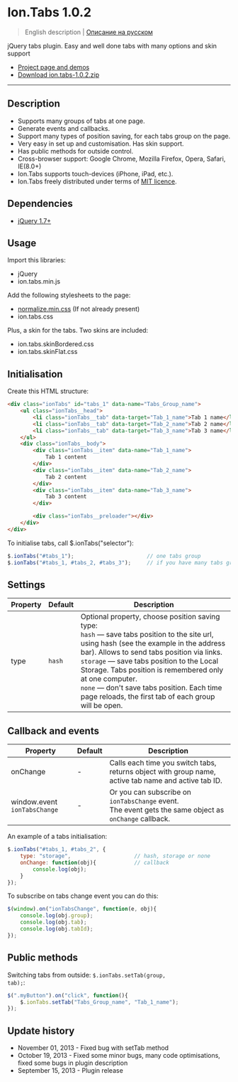 # Ion.Tabs 1.0.2

> English description | <a href="readme.ru.md">Описание на русском</a>

jQuery tabs plugin. Easy and well done tabs with many options and skin support
* <a href="http://ionden.com/a/plugins/ion.tabs/en.html">Project page and demos</a>
* <a href="http://ionden.com/a/plugins/ion.tabs/ion.sound-1.0.2.zip">Download ion.tabs-1.0.2.zip</a>

***

## Description
* Supports many groups of tabs at one page.
* Generate events and callbacks.
* Support many types of position saving, for each tabs group on the page.
* Very easy in set up and customisation. Has skin support.
* Has public methods for outside control.
* Cross-browser support: Google Chrome, Mozilla Firefox, Opera, Safari, IE(8.0+)
* Ion.Tabs supports touch-devices (iPhone, iPad, etc.).
* Ion.Tabs freely distributed under terms of <a href="http://ionden.com/a/plugins/licence-en.html" target="_blank">MIT licence</a>.


## Dependencies
* <a href="http://jquery.com/" target="_blank">jQuery 1.7+</a>


## Usage
Import this libraries:
* jQuery
* ion.tabs.min.js

Add the following stylesheets to the page:
* <a href="http://necolas.github.io/normalize.css/" target="_blank">normalize.min.css</a> (If not already present)
* ion.tabs.css

Plus, a skin for the tabs. Two skins are included:
* ion.tabs.skinBordered.css
* ion.tabs.skinFlat.css


## Initialisation
Create this HTML structure:
```html
<div class="ionTabs" id="tabs_1" data-name="Tabs_Group_name">
    <ul class="ionTabs__head">
        <li class="ionTabs__tab" data-target="Tab_1_name">Tab 1 name</li>
        <li class="ionTabs__tab" data-target="Tab_2_name">Tab 2 name</li>
        <li class="ionTabs__tab" data-target="Tab_3_name">Tab 3 name</li>
    </ul>
    <div class="ionTabs__body">
        <div class="ionTabs__item" data-name="Tab_1_name">
            Tab 1 content
        </div>
        <div class="ionTabs__item" data-name="Tab_2_name">
            Tab 2 content
        </div>
        <div class="ionTabs__item" data-name="Tab_3_name">
            Tab 3 content
        </div>

        <div class="ionTabs__preloader"></div>
    </div>
</div>
```

To initialise tabs, call $.ionTabs("selector"):
```javascript
$.ionTabs("#tabs_1");                       // one tabs group
$.ionTabs("#tabs_1, #tabs_2, #tabs_3");     // if you have many tabs groups on the page
```


## Settings
<table class="options">
    <thead>
        <tr>
            <th>Property</th>
            <th>Default</th>
            <th>Description</th>
        </tr>
    </thead>
    <tbody>
        <tr>
            <td>type</td>
            <td><code>hash</code></td>
            <td>
                Optional property, choose position saving type:<br/>
                <code>hash</code> — save tabs position to the site url, using hash (see the example in the address bar). Allows to send tabs position via links.<br/>
                <code>storage</code> — save tabs position to the Local Storage. Tabs position is remembered only at one computer.<br/>
                <code>none</code> — don't save tabs position. Each time page reloads, the first tab of each group will be open.<br/>
            </td>
        </tr>
    </tbody>
</table>

## Callback and events
<table class="options">
    <thead>
        <tr>
            <th>Property</th>
            <th>Default</th>
            <th>Description</th>
        </tr>
    </thead>
    <tbody>
        <tr>
            <td>onChange</td>
            <td>-</td>
            <td>Calls each time you switch tabs, returns object with group name, active tab name and active tab ID.</td>
        </tr>
        <tr>
            <td>window.event <code>ionTabsChange</code></td>
            <td>-</td>
            <td>Or you can subscribe on <code>ionTabsChange</code> event.<br/>The event gets the same object as <code>onChange</code> callback.</td>
        </tr>
    </tbody>
</table>


An example of a tabs initialisation:
```javascript
$.ionTabs("#tabs_1, #tabs_2", {
    type: "storage",                    // hash, storage or none
    onChange: function(obj){            // callback
        console.log(obj);
    }
});
```


To subscribe on tabs change event you can do this:
```javascript
$(window).on("ionTabsChange", function(e, obj){
    console.log(obj.group);
    console.log(obj.tab);
    console.log(obj.tabId);
});
```


## Public methods
Switching tabs from outside: <code>$.ionTabs.setTab(group, tab);</code>:
```javascript
$(".myButton").on("click", function(){
    $.ionTabs.setTab("Tabs_Group_name", "Tab_1_name");
});
```


## Update history
* November 01, 2013 - Fixed bug with setTab method
* October 19, 2013 - Fixed some minor bugs, many code optimisations, fixed some bugs in plugin description
* September 15, 2013 - Plugin release